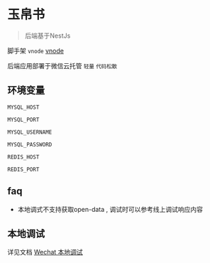 # 玉帛书

> 后端基于NestJs

脚手架 `vnode`  [vnode](https://github.com/vbeats/vnode)

后端应用部署于微信云托管 `轻量` `代码松散`

## 环境变量

`MYSQL_HOST`

`MYSQL_PORT`

`MYSQL_USERNAME`

`MYSQL_PASSWORD`

`REDIS_HOST`

`REDIS_PORT`

## faq

- 本地调式不支持获取open-data , 调试时可以参考线上调试响应内容

## 本地调试

详见文档 [Wechat 本地调试](https://developers.weixin.qq.com/miniprogram/dev/wxcloudrun/src/guide/debug/)